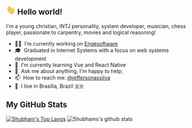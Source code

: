 ## <img height="25" src="https://github.com/jeffersonassilva/jeffersonassilva/blob/main/icons/hi.gif"/> Hello world!

I'm a young christian, INTJ personality, system developer, musician, chess player, passionate to carpentry, movies and logical reasoning!

- 👨‍💻 &nbsp;I’m currently working on [Engesoftware](https://www.engesoftware.com/)
- 🎓 &nbsp;Graduated in Internet Systems with a focus on web systems development
- 🌱 &nbsp;I’m currently learning Vue and React Native
- 💬 &nbsp;Ask me about anything, I'm happy to help;
- 📫 &nbsp;How to reach me: [@jeffersonassilva]
- 📌 &nbsp;I live in Brasília, Brazil 🇧🇷

My GitHub Stats
------------

[![Shubham's Top Langs](https://github-readme-stats.vercel.app/api/top-langs/?username=jeffersonassilva&layout=compact)](https://github.com/jeffersonassilva/)
![Shubhams's github stats](https://github-readme-stats.vercel.app/api?username=jeffersonassilva&hide=["contribs","issues"]&show_icons=true)


[@jeffersonassilva]: https://instagram.com/jeffersonassilva/